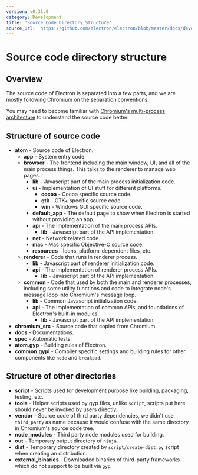 ```yaml
---
version: v0.31.0
category: Development
title: 'Source Code Directory Structure'
source_url: 'https://github.com/electron/electron/blob/master/docs/development/source-code-directory-structure.md'
---
```


# Source code directory structure

## Overview

The source code of Electron is separated into a few parts, and we are mostly
following Chromium on the separation conventions.

You may need to become familiar with [Chromium's multi-process
architecture](http://dev.chromium.org/developers/design-documents/multi-process-architecture)
to understand the source code better.

## Structure of source code

* **atom** - Source code of Electron.
  * **app** - System entry code.
  * **browser** - The frontend including the main window, UI, and all of the
    main process things. This talks to the renderer to manage web pages.
    * **lib** - Javascript part of the main process initialization code.
    * **ui** - Implementation of UI stuff for different platforms.
      * **cocoa** - Cocoa specific source code.
      * **gtk** - GTK+ specific source code.
      * **win** - Windows GUI specific source code.
    * **default_app** - The default page to show when Electron is started
      without providing an app.
    * **api** - The implementation of the main process APIs.
       * **lib** - Javascript part of the API implementation.
    * **net** - Network related code.
    * **mac** - Mac specific Objective-C source code.
    * **resources** - Icons, platform-dependent files, etc.
  * **renderer** - Code that runs in renderer process.
    * **lib** - Javascript part of renderer initialization code.
    * **api** - The implementation of renderer process APIs.
       * **lib** - Javascript part of the API implementation.
  * **common** - Code that used by both the main and renderer processes,
    including some utility functions and code to integrate node's message
    loop into Chromium's message loop.
    * **lib** - Common Javascript initialization code.
    * **api** - The implementation of common APIs, and foundations of
    Electron's built-in modules.
       * **lib** - Javascript part of the API implementation.
* **chromium_src** - Source code that copied from Chromium.
* **docs** - Documentations.
* **spec** - Automatic tests.
* **atom.gyp** - Building rules of Electron.
* **common.gypi** - Compiler specific settings and building rules for other
  components like `node` and `breakpad`.

## Structure of other directories

* **script** - Scripts used for development purpose like building, packaging,
  testing, etc.
* **tools** - Helper scripts used by gyp files, unlike `script`, scripts put
  here should never be invoked by users directly.
* **vendor** - Source code of third party dependencies, we didn't use
  `third_party` as name because it would confuse with the same directory in
  Chromium's source code tree.
* **node_modules** - Third party node modules used for building.
* **out** - Temporary output directory of `ninja`.
* **dist** - Temporary directory created by `script/create-dist.py` script
  when creating an distribution.
* **external_binaries** - Downloaded binaries of third-party frameworks which
  do not support to be built via `gyp`.
